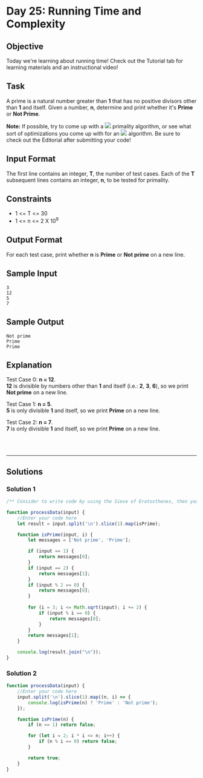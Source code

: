 # Day 25: Running Time and Complexity
## Objective

Today we're learning about running time! Check out the Tutorial tab for learning materials and an instructional video!


## Task

A prime is a natural number greater than **1** that has no positive divisors other than **1** and itself. Given a number, **n**, determine and print whether it's **Prime** or **Not Prime**.

**Note:** If possible, try to come up with a ![](https://latex.codecogs.com/svg.latex?O\sqrt{n}) primality algorithm, or see what sort of optimizations you come up with for an **![](https://latex.codecogs.com/svg.latex?O\sqrt{n})** algorithm. Be sure to check out the Editorial after submitting your code!


## Input Format

The first line contains an integer, **T**, the number of test cases. 
Each of the **T** subsequent lines contains an integer, **n**, to be tested for primality.


## Constraints

- 1 <= T <= 30
- 1 <= n <= 2 X 10<sup>9</sup>


## Output Format

For each test case, print whether **n** is **Prime** or **Not prime** on a new line.


## Sample Input

```
3
12
5
7
```

## Sample Output

```
Not prime
Prime
Prime
```


## Explanation

Test Case 0: **n = 12**. <br/>
**12** is divisible by numbers other than **1** and itself (i.e.: **2**, **3**, **6**), so we print **Not prime** on a new line.

Test Case 1: **n = 5**. <br/>
**5** is only divisible **1** and itself, so we print **Prime** on a new line.

Test Case 2: **n = 7**. <br/>
**7** is only divisible **1** and itself, so we print **Prime** on a new line.

<br/>
<br/>

---

## Solutions

### Solution 1

```javascript
/** Consider to write code by using the Sieve of Eratosthenes, then you can make a optimization code **/

function processData(input) {
    //Enter your code here
    let result = input.split('\n').slice(1).map(isPrime);

    function isPrime(input, i) {
        let messages = ['Not prime', 'Prime'];

        if (input == 1) { 
            return messages[0];
        }
        if (input == 2) {
            return messages[1];
        }
        if (input % 2 == 0) {
            return messages[0];
        } 
        
        for (i = 3; i <= Math.sqrt(input); i += 2) {
            if (input % i == 0) { 
                return messages[0];
            }
        } 
        return messages[1];
    }

    console.log(result.join("\n"));
} 
```

### Solution 2

```javascript
function processData(input) {
    //Enter your code here
    input.split('\n').slice(1).map((n, i) => {
        console.log(isPrime(n) ? 'Prime' : 'Not prime');
    });

    function isPrime(n) {
        if (n == 1) return false;

        for (let i = 2; i * i <= n; i++) {
            if (n % i == 0) return false;
        }

        return true;
    }
} 
```